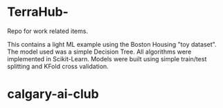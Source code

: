 # TerraHub-
Repo for work related items. 

This contains a light ML example using the Boston Housing "toy dataset".
The model used was a simple Decision Tree. 
All algorithms were implemented in Scikit-Learn. 
Models were built using simple train/test splitting and KFold cross validation. 
# calgary-ai-club
